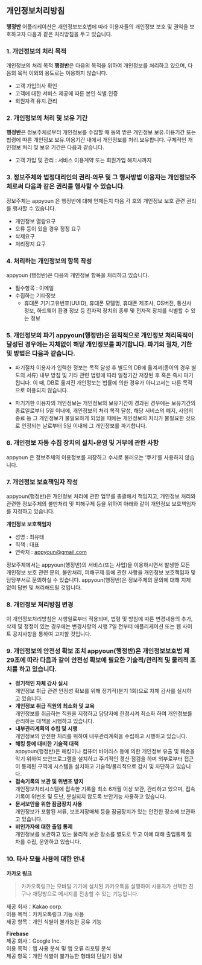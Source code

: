 ## 개인정보처리방침

**행정반** 어플리케이션은 개인정보보호법에 따라 이용자들의 개인정보 보호 및 권익을 보호하고자 다음과 같은 처리방침을 두고 있습니다.

### 1. 개인정보의 처리 목적 

개인정보의 처리 목적 **행정반**은 다음의 목적을 위하여 개인정보를 처리하고 있으며, 다음의 목적 이외의 용도로는 이용하지 않습니다.
- 고객 가입의사 확인
- 고객에 대한 서비스 제공에 따른 본인 식별.인증
- 회원자격 유지.관리


### 2. 개인정보의 처리 및 보유 기간

**행정반**은 정보주체로부터 개인정보를 수집할 때 동의 받은 개인정보 보유․이용기간 또는 법령에 따른 개인정보 보유․이용기간 내에서 개인정보를 처리․보유합니다.
구체적인 개인정보 처리 및 보유 기간은 다음과 같습니다.

- 고객 가입 및 관리 : 서비스 이용계약 또는 회원가입 해지시까지

### 3. 정보주체와 법정대리인의 권리·의무 및 그 행사방법 이용자는 개인정보주체로써 다음과 같은 권리를 행사할 수 있습니다.

정보주체는 appyoun 은 행정반에 대해 언제든지 다음 각 호의 개인정보 보호 관련 권리를 행사할 수 있습니다.

- 개인정보 열람요구
- 오류 등이 있을 경우 정정 요구
- 삭제요구
- 처리정지 요구

### 4. 처리하는 개인정보의 항목 작성

appyoun (행정반)은 다음의 개인정보 항목을 처리하고 있습니다.

- 필수항목 : 이메일
- 수집하는 기타정보
   - 휴대폰 기기고유번호(UUID), 휴대폰 모델명, 휴대폰 제조사, OS버전, 통신사 정보, 하드웨어 환경 정보 등 전자적 장치의 종류 및 전자적 장치를 식별할 수 있는 정보


### 5. 개인정보의 파기 appyoun(행정반)은 원칙적으로 개인정보 처리목적이 달성된 경우에는 지체없이 해당 개인정보를 파기합니다. 파기의 절차, 기한 및 방법은 다음과 같습니다.

- 파기절차
이용자가 입력한 정보는 목적 달성 후 별도의 DB에 옮겨져(종이의 경우 별도의 서류) 내부 방침 및 기타 관련 법령에 따라 일정기간 저장된 후 혹은 즉시 파기됩니다. 이 때, DB로 옮겨진 개인정보는 법률에 의한 경우가 아니고서는 다른 목적으로 이용되지 않습니다.

- 파기기한
이용자의 개인정보는 개인정보의 보유기간이 경과된 경우에는 보유기간의 종료일로부터 5일 이내에, 개인정보의 처리 목적 달성, 해당 서비스의 폐지, 사업의 종료 등 그 개인정보가 불필요하게 되었을 때에는 개인정보의 처리가 불필요한 것으로 인정되는 날로부터 5일 이내에 그 개인정보를 파기합니다.


### 6. 개인정보 자동 수집 장치의 설치•운영 및 거부에 관한 사항

appyoun 은 정보주체의 이용정보를 저장하고 수시로 불러오는 ‘쿠키’를 사용하지 않습니다.


### 7. 개인정보 보호책임자 작성

appyoun(행정반)은 개인정보 처리에 관한 업무를 총괄해서 책임지고, 개인정보 처리와 관련한 정보주체의 불만처리 및 피해구제 등을 위하여 아래와 같이 개인정보 보호책임자를 지정하고 있습니다.

**개인정보 보호책임자**
- 성명 : 최유태
- 직책 : 대표
- 연락처 : appyoun@gmail.com

정보주체께서는 appyoun(행정반)의 서비스(또는 사업)을 이용하시면서 발생한 모든 개인정보 보호 관련 문의, 불만처리, 피해구제 등에 관한 사항을 개인정보 보호책임자 및 담당부서로 문의하실 수 있습니다. appyoun(행정반)은 정보주체의 문의에 대해 지체 없이 답변 및 처리해드릴 것입니다.


### 8. 개인정보 처리방침 변경

이 개인정보처리방침은 시행일로부터 적용되며, 법령 및 방침에 따른 변경내용의 추가, 삭제 및 정정이 있는 경우에는 변경사항의 시행 7일 전부터 애플리케이션 또는 웹 사이트 공지사항을 통하여 고지할 것입니다.


### 9. 개인정보의 안전성 확보 조치 appyoun(행정반)은 개인정보보호법 제29조에 따라 다음과 같이 안전성 확보에 필요한 기술적/관리적 및 물리적 조치를 하고 있습니다.

- **정기적인 자체 감사 실시**
</br>개인정보 취급 관련 안정성 확보를 위해 정기적(분기 1회)으로 자체 감사를 실시하고 있습니다.
- **개인정보 취급 직원의 최소화 및 교육**
</br>개인정보를 취급하는 직원을 지정하고 담당자에 한정시켜 최소화 하여 개인정보를 관리하는 대책을 시행하고 있습니다.
- **내부관리계획의 수립 및 시행**
</br>개인정보의 안전한 처리를 위하여 내부관리계획을 수립하고 시행하고 있습니다.
- **해킹 등에 대비한 기술적 대책**
</br>appyoun(행정반)은 해킹이나 컴퓨터 바이러스 등에 의한 개인정보 유출 및 훼손을 막기 위하여 보안프로그램을 설치하고 주기적인 갱신·점검을 하며 외부로부터 접근이 통제된 구역에 시스템을 설치하고 기술적/물리적으로 감시 및 차단하고 있습니다.
- **접속기록의 보관 및 위변조 방지**
</br>개인정보처리시스템에 접속한 기록을 최소 6개월 이상 보관, 관리하고 있으며, 접속 기록이 위변조 및 도난, 분실되지 않도록 보안기능 사용하고 있습니다.
- **문서보안을 위한 잠금장치 사용**
</br>개인정보가 포함된 서류, 보조저장매체 등을 잠금장치가 있는 안전한 장소에 보관하고 있습니다.
- **비인가자에 대한 출입 통제**
</br>개인정보를 보관하고 있는 물리적 보관 장소를 별도로 두고 이에 대해 출입통제 절차를 수립, 운영하고 있습니다.

### 10. 타사 모듈 사용에 대한 안내
**카카오 링크** </br>
> 카카오톡링크는 모바일 기기에 설치된 카카오톡을 실행하여 사용자가 선택한 친구나 채팅방으로 메시지를 전송할 수 있는 기능입니다. 

제공 회사：Kakao corp. </br>
이용 목적：카카오톡링크 기능 사용 </br>
제공 항목：개인 식별이 불가능한 공유 기능 

**Firebase** </br>
제공 회사：Google Inc. </br>
이용 목적：앱 사용 분석 및 앱 오류 리포팅 분석 </br>
제공 항목：개인 식별이 불가능한 형태의 단말기 정보

